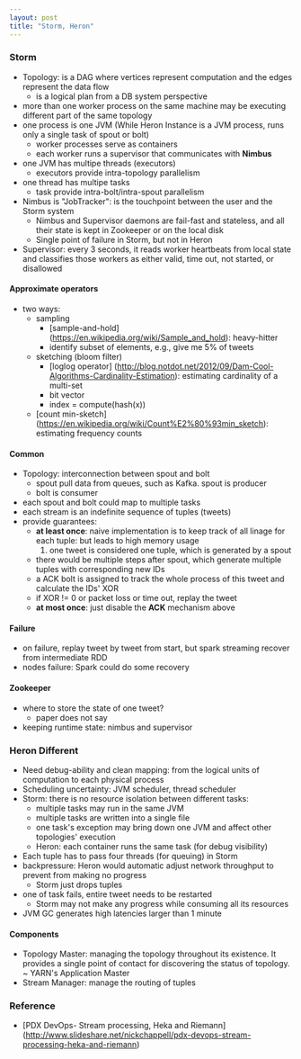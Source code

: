 ```yaml
---
layout: post
title: "Storm, Heron"
---
```


### Storm
* Topology: is a DAG where vertices represent computation and the edges represent the data flow
    * is a logical plan from a DB system perspective
* more than one worker process on the same machine may be executing different part of the same topology
* one process is one JVM (While Heron Instance is a JVM process, runs only a single task of spout or bolt)
    * worker processes serve as containers
    * each worker runs a supervisor that communicates with **Nimbus**
* one JVM has multipe threads (executors)
    * executors provide intra-topology parallelism
* one thread has multipe tasks
    * task provide intra-bolt/intra-spout parallelism
* Nimbus is "JobTracker": is the touchpoint between the user and the Storm system
    * Nimbus and Supervisor daemons are fail-fast and stateless, and all their state is kept in Zookeeper or on the local disk
    * Single point of failure in Storm, but not in Heron
* Supervisor: every 3 seconds, it reads worker heartbeats from local state and classifies those workers as either valid, time out, not started, or disallowed

#### Approximate operators
* two ways:
    * sampling
        * [sample-and-hold] (https://en.wikipedia.org/wiki/Sample_and_hold): heavy-hitter
	    * identify subset of elements, e.g., give me 5% of tweets 
    * sketching (bloom filter)
        * [loglog operator] (http://blog.notdot.net/2012/09/Dam-Cool-Algorithms-Cardinality-Estimation): estimating cardinality of a multi-set
	    * bit vector
	    * index = compute(hash(x))
	* [count min-sketch] (https://en.wikipedia.org/wiki/Count%E2%80%93min_sketch): estimating frequency counts

#### Common
* Topology: interconnection between spout and bolt
    * spout pull data from queues, such as Kafka. spout is producer
    * bolt is consumer
* each spout and bolt could map to multiple tasks
* each stream is an indefinite sequence of tuples (tweets)
* provide guarantees:
    * **at least once**: naive implementation is to keep track of all linage for each tuple: but leads to high memory usage
        1. one tweet is considered one tuple, which is generated by a spout
	- there would be multiple steps after spout, which generate multiple tuples with corresponding new IDs
	- a ACK bolt is assigned to track the whole process of this tweet and calculate the IDs' XOR
	- if XOR != 0 or packet loss or time out, replay the tweet 
    * **at most once**: just disable the **ACK** mechanism above

#### Failure
* on failure, replay tweet by tweet from start, but spark streaming recover from intermediate RDD
* nodes failure: Spark could do some recovery
  
#### Zookeeper
* where to store the state of one tweet?
    * paper does not say
* keeping runtime state: nimbus and supervisor

### Heron Different
* Need debug-ability and clean mapping: from the logical units of computation to each physical process
* Scheduling uncertainty: JVM scheduler, thread scheduler
* Storm: there is no resource isolation between different tasks:
    * multiple tasks may run in the same JVM
    * multiple tasks are written into a single file
    * one task's exception may bring down one JVM and affect other topologies' execution
    * Heron: each container runs the same task (for debug visibility)
* Each tuple has to pass four threads (for queuing) in Storm
* backpressure: Heron would automatic adjust network throughput to prevent from making no progress
    * Storm just drops tuples
* one of task fails, entire tweet needs to be restarted
    * Storm may not make any progress while consuming all its resources
* JVM GC generates high latencies larger than 1 minute

#### Components
* Topology Master: managing the topology throughout its existence. It provides a single point of contact for discovering the status of topology. ~ YARN's Application Master
* Stream Manager: manage the routing of tuples


### Reference
* [PDX DevOps- Stream processing, Heka and Riemann] (http://www.slideshare.net/nickchappell/pdx-devops-stream-processing-heka-and-riemann)